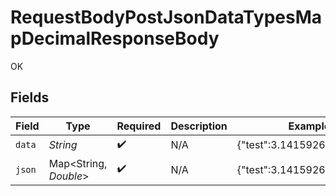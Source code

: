 # RequestBodyPostJsonDataTypesMapDecimalResponseBody

OK


## Fields

| Field                      | Type                       | Required                   | Description                | Example                    |
| -------------------------- | -------------------------- | -------------------------- | -------------------------- | -------------------------- |
| `data`                     | *String*                   | :heavy_check_mark:         | N/A                        | {"test":3.141592653589793} |
| `json`                     | Map<String, *Double*>      | :heavy_check_mark:         | N/A                        | {"test":3.141592653589793} |